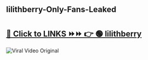 
 ## lilithberry-Only-Fans-Leaked

# <h2><a href="https://clipsfans.com/lilithberry&ref=git">🔗 Click to LINKS ⏩⏩ 👉 🟢 lilithberry </a></h2>

<a href="https://clipsfans.com/lilithberry&ref=git" rel="nofollow" data-target="animated-image.originalLink"><img src="https://i.ibb.co.com/xMMVF88/686577567.gif" alt="Viral Video Original" style="max-width: 100%; display: inline-block;" data-target="animated-image.originalImage"></a>
